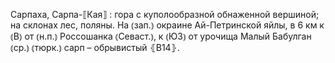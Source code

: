---
---

Сарпаха, Сарпа-⟦Кая⟧
: гора с куполообразной обнаженной вершиной; на склонах лес, поляны. На ⦅зап.⦆ окраине Ай-Петринской яйлы, в 6 км к ⦅В⦆ от ⦅н.п.⦆ Россошанка ⦅Севаст.⦆, к ⦅ЮЗ⦆ от урочища Малый Бабулган ⦅ср.⦆ ⦅тюрк.⦆ сарп – обрывистый ⦃В14⦄.
